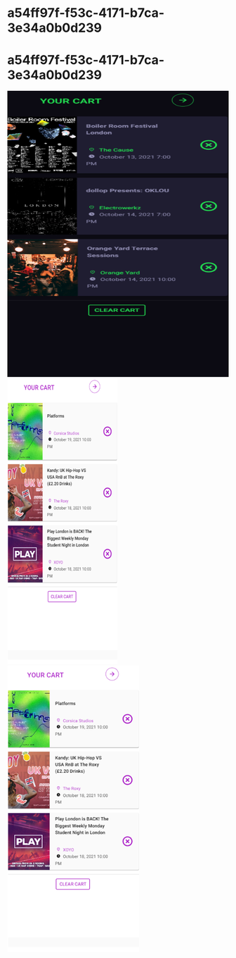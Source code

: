 # a54ff97f-f53c-4171-b7ca-3e34a0b0d239

# a54ff97f-f53c-4171-b7ca-3e34a0b0d239

<div 
display="flex"
flex-direction="row">
    <img src="./client/src/assets/Senzanome.png" alt="Logo" width="1600" height="650">
    <img src="./client/src/assets/Senzanome2.png" alt="Logo" width="250" height="650">
    <img src="./client/src/assets/Senzanome2.png" alt="Logo" width="300" height="650">
</div>

